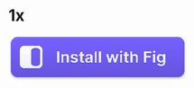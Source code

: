 # 1x

<a href="https://fig.io/plugins/other/fzf-marks_urbainvaes" target="_blank"><img src="2x.svg" /></a>
